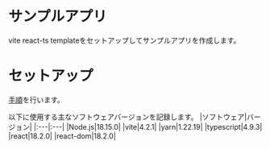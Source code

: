 # サンプルアプリ
vite react-ts templateをセットアップしてサンプルアプリを作成します。

# セットアップ
[手順](./setup.md)を行います。

以下に使用する主なソフトウェアバージョンを記録します。
|ソフトウェア|バージョン|
|:---|:---|
|Node.js|18.15.0|
|vite|4.2.1|
|yarn|1.22.19|
|typescript|4.9.3|
|react|18.2.0|
|react-dom|18.2.0|